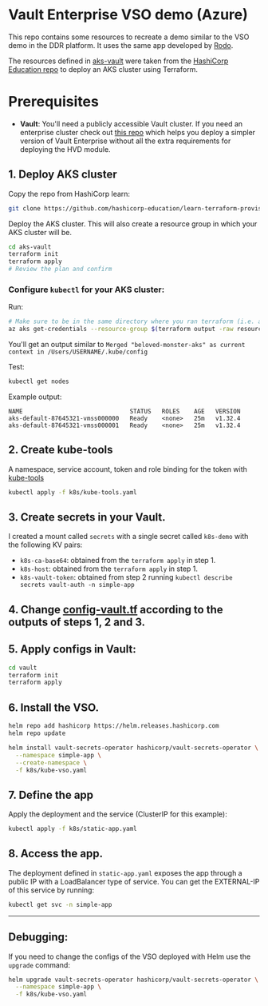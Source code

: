 # Vault Enterprise VSO demo (Azure)

This repo contains some resources to recreate a demo similar to the VSO demo in the DDR platform. It uses the same app developed by [Rodo](https://github.com/shoootyou).

The resources defined in [aks-vault](./aks-vault/) were taken from the [HashiCorp Education repo](https://github.com/hashicorp-education/learn-terraform-provision-aks-cluster) to deploy an AKS cluster using Terraform.

# Prerequisites
- **Vault**: You'll need a publicly accessible Vault cluster. If you need an enterprise cluster check out [this repo]() which helps you deploy a simpler version of Vault Enterprise without all the extra requirements for deploying the HVD module.

## 1. Deploy AKS cluster
Copy the repo from HashiCorp learn:
```bash
git clone https://github.com/hashicorp-education/learn-terraform-provision-aks-cluster aks-vault
```

Deploy the AKS cluster. This will also create a resource group in which your AKS cluster will be.
```bash
cd aks-vault
terraform init
terraform apply
# Review the plan and confirm
```

### Configure `kubectl` for your AKS cluster:
Run:
```bash
# Make sure to be in the same directory where you ran terraform (i.e. aks-vault)
az aks get-credentials --resource-group $(terraform output -raw resource_group_name) --name $(terraform output -raw kubernetes_cluster_name)
```

You'll get an output similar to `Merged "beloved-monster-aks" as current context in /Users/USERNAME/.kube/config`

Test:
```bash
kubectl get nodes
```
Example output:
```nocopy
NAME                              STATUS   ROLES    AGE   VERSION
aks-default-87645321-vmss000000   Ready    <none>   25m   v1.32.4
aks-default-87645321-vmss000001   Ready    <none>   25m   v1.32.4
```

## 2. Create kube-tools
A namespace, service account, token and role binding for the token with [kube-tools](./k8s/kube-tools.yaml)
```bash
kubectl apply -f k8s/kube-tools.yaml
```
## 3. Create secrets in your Vault. 
I created a mount called `secrets` with a single secret called `k8s-demo` with the following KV pairs:
- `k8s-ca-base64`: obtained from the `terraform apply` in step 1.
- `k8s-host`: obtained from the `terraform apply` in step 1.
- `k8s-vault-token`: obtained from step 2 running `kubectl describe secrets vault-auth -n simple-app`
## 4. Change [config-vault.tf](./vault/config-vault.tf) according to the outputs of steps 1, 2 and 3.
## 5. Apply configs in Vault:
```bash
cd vault
terraform init
terraform apply
```
## 6. Install the VSO. 
```bash
helm repo add hashicorp https://helm.releases.hashicorp.com
helm repo update

helm install vault-secrets-operator hashicorp/vault-secrets-operator \
  --namespace simple-app \
  --create-namespace \
  -f k8s/kube-vso.yaml
```
## 7. Define the app 
Apply the deployment and the service (ClusterIP for this example):
```bash
kubectl apply -f k8s/static-app.yaml
```
## 8. Access the app.
The deployment defined in `static-app.yaml` exposes the app through a public IP with a LoadBalancer type of service. You can get the EXTERNAL-IP of this service by running:
```bash
kubectl get svc -n simple-app
``` 

---
## Debugging:
If you need to change the configs of the VSO deployed with Helm use the `upgrade` command:
```bash
helm upgrade vault-secrets-operator hashicorp/vault-secrets-operator \
  --namespace simple-app \
  -f k8s/kube-vso.yaml
```